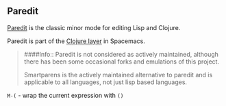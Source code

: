 ## Paredit

[Paredit](https://www.emacswiki.org/emacs/ParEdit) is the classic minor mode for editing Lisp and Clojure.

Paredit is part of the [Clojure layer](https://github.com/syl20bnr/spacemacs/tree/develop/layers/+lang/clojure) in Spacemacs.

> ####Info::
Paredit is not considered as actively maintained, although there has been some occasional forks and emulations of this project.
>
> Smartparens is the actively maintained alternative to paredit and is applicable to all languages, not just lisp based languages.


`M-(` -  wrap the current expression with `()`
